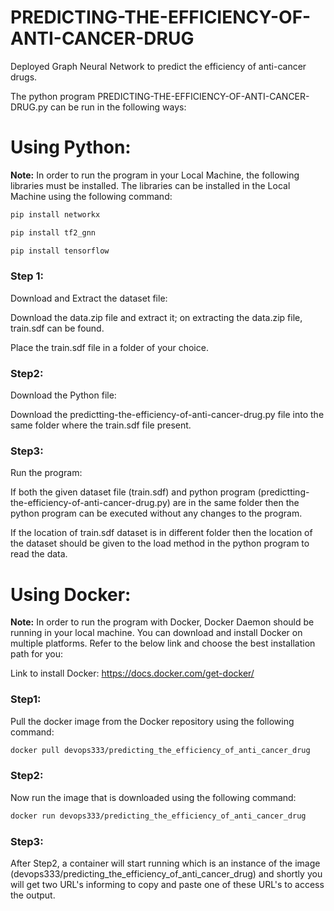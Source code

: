 # PREDICTING-THE-EFFICIENCY-OF-ANTI-CANCER-DRUG
Deployed Graph Neural Network to predict the efficiency of anti-cancer drugs.

The python program PREDICTING-THE-EFFICIENCY-OF-ANTI-CANCER-DRUG.py can be run in the following ways:

# Using Python:

**Note:** 
In order to run the program in your Local Machine, the following libraries must be installed. 
The libraries can be installed in the Local Machine using the following command:

```bash
pip install networkx
```
```bash
pip install tf2_gnn
```
```bash
pip install tensorflow
```

### Step 1: 
Download and Extract the dataset file:

Download the data.zip file and extract it; on extracting the data.zip file, train.sdf can be found.

Place the train.sdf file in a folder of your choice.


### Step2:
Download the Python file:

Download the predictting-the-efficiency-of-anti-cancer-drug.py file into the same folder where the train.sdf file present.


### Step3:
Run the program:

If both the given dataset file (train.sdf) and python program (predictting-the-efficiency-of-anti-cancer-drug.py) are in the same folder then the python program can be executed without any changes to the program.

If the location of train.sdf dataset is in different folder then the location of the dataset should be given to the load method in the python program to read the data.



# Using Docker:

**Note:** 
In order to run the program with Docker, Docker Daemon should be running in your local machine.
You can download and install Docker on multiple platforms. Refer to the below link and choose the best installation path for you: 

Link to install Docker: https://docs.docker.com/get-docker/


### Step1: 
Pull the docker image from the Docker repository using the following command:

```bash
docker pull devops333/predicting_the_efficiency_of_anti_cancer_drug
```

### Step2:
Now run the image that is downloaded using the following command:

```bash
docker run devops333/predicting_the_efficiency_of_anti_cancer_drug
```

### Step3:
After Step2, a container will start running which is an instance of the image (devops333/predicting_the_efficiency_of_anti_cancer_drug) and shortly you will get two URL's informing to copy and paste one of these URL's to access the output.
